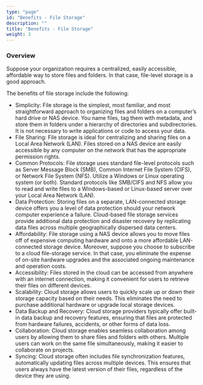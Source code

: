 ```yaml
---
type: "page"
id: "Benefits - File Storage"
description: ""
title: "Benefits - File Storage"
weight: 3
---
```



### Overview

Suppose your organization requires a centralized, easily accessible, affordable way to store files and folders. In that case, file-level storage is a good approach.

The benefits of file storage include the following:

- Simplicity: File storage is the simplest, most familiar, and most straightforward approach to organizing files and folders on a computer’s hard drive or NAS device. You name files, tag them with metadata, and store them in folders under a hierarchy of directories and subdirectories. It is not necessary to write applications or code to access your data.
- File Sharing: File storage is ideal for centralizing and sharing files on a Local Area Network (LAN). Files stored on a NAS device are easily accessible by any computer on the network that has the appropriate permission rights.
- Common Protocols: File storage uses standard file-level protocols such as Server Message Block (SMB), Common Internet File System (CIFS), or Network File System (NFS). Utilize a Windows or Linux operating system (or both). Standard protocols like SMB/CIFS and NFS allow you to read and write files to a Windows-based or Linux-based server over your Local Area Network (LAN).
- Data Protection: Storing files on a separate, LAN-connected storage device offers you a level of data protection should your network computer experience a failure. Cloud-based file storage services provide additional data protection and disaster recovery by replicating data files across multiple geographically dispersed data centers.
- Affordability: File storage using a NAS device allows you to move files off of expensive computing hardware and onto a more affordable LAN-connected storage device. Moreover, suppose you choose to subscribe to a cloud file-storage service. In that case, you eliminate the expense of on-site hardware upgrades and the associated ongoing maintenance and operation costs.
- Accessibility: Files stored in the cloud can be accessed from anywhere with an internet connection, making it convenient for users to retrieve their files on different devices.
- Scalability: Cloud storage allows users to quickly scale up or down their storage capacity based on their needs. This eliminates the need to purchase additional hardware or upgrade local storage devices.
- Data Backup and Recovery: Cloud storage providers typically offer built-in data backup and recovery features, ensuring that files are protected from hardware failures, accidents, or other forms of data loss.
- Collaboration: Cloud storage enables seamless collaboration among users by allowing them to share files and folders with others. Multiple users can work on the same file simultaneously, making it easier to collaborate on projects.
- Syncing: Cloud storage often includes file synchronization features, automatically updating files across multiple devices. This ensures that users always have the latest version of their files, regardless of the device they are using.


